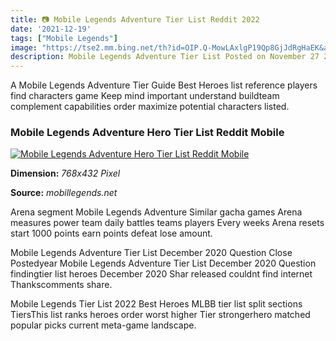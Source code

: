 ```yaml
---
title: 📷 Mobile Legends Adventure Tier List Reddit 2022
date: '2021-12-19'
tags: ["Mobile Legends"]
image: "https://tse2.mm.bing.net/th?id=OIP.Q-MowLAxlgP19Qp8GjJdRgHaEK&amp;pid=15.1"
description: Mobile Legends Adventure Tier List Posted on November 27 2019 November 29 2019 by RUSH For Fun 27 Nov After the massive success of Mobile Legends Bang Bang t
---
```




A Mobile Legends Adventure Tier Guide Best Heroes list reference players find characters game Keep mind important understand buildteam complement capabilities order maximize potential characters listed.



### Mobile Legends Adventure Hero Tier List Reddit Mobile 

[![Mobile Legends Adventure Hero Tier List Reddit  Mobile ](https://uppolice.org/wp-content/uploads/2022/01/Mobile-Legends-Adventure-tier-list.jpg)](https://uppolice.org/wp-content/uploads/2022/01/Mobile-Legends-Adventure-tier-list.jpg)


**Dimension:** _768x432 Pixel_ 

**Source:** _mobillegends.net_ 



 Arena segment Mobile Legends Adventure Similar gacha games Arena measures power team daily battles teams players Every weeks Arena resets start 1000 points earn points defeat lose amount.


Mobile Legends Adventure Tier List December 2020 Question Close Postedyear Mobile Legends Adventure Tier List December 2020 Question findingtier list heroes December 2020 Shar released couldnt find internet Thankscomments share.


Mobile Legends Tier List 2022 Best Heroes MLBB tier list split sections TiersThis list ranks heroes order worst higher Tier strongerhero matched popular picks current meta-game landscape.




